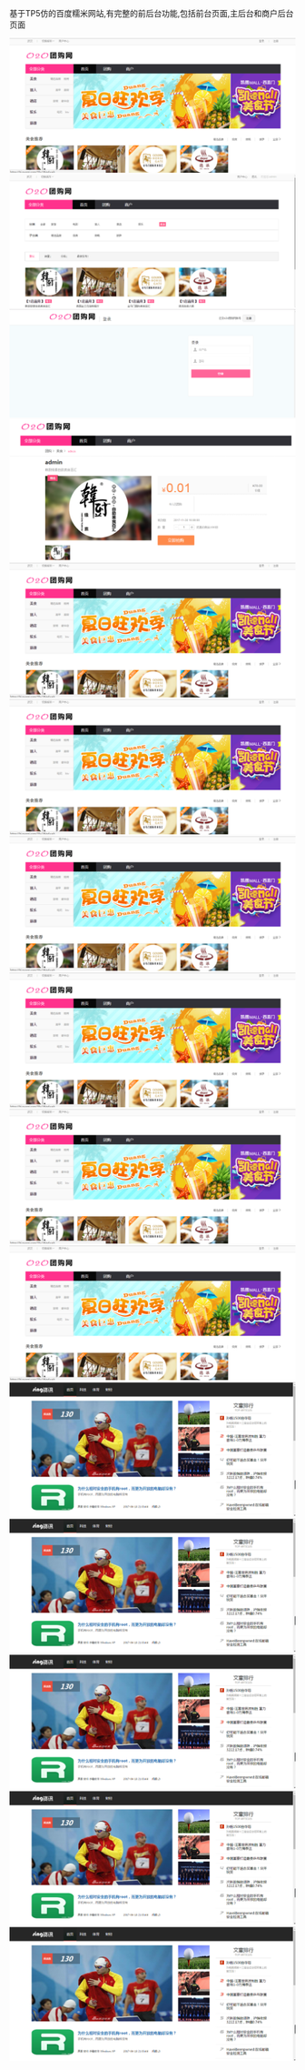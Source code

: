 基于TP5仿的百度糯米网站,有完整的前后台功能,包括前台页面,主后台和商户后台页面

![](https://github.com/lovedly/php/blob/master/tp5/TP5%E4%BB%BF%E7%99%BE%E5%BA%A6%E7%B3%AF%E7%B1%B3/images/%E9%A6%96%E9%A1%B5.png "首页")
![](https://github.com/lovedly/php/blob/master/tp5/TP5%E4%BB%BF%E7%99%BE%E5%BA%A6%E7%B3%AF%E7%B1%B3/images/%E5%88%97%E8%A1%A8%E9%A1%B5.png "列表页")
![](https://github.com/lovedly/php/blob/master/tp5/TP5%E4%BB%BF%E7%99%BE%E5%BA%A6%E7%B3%AF%E7%B1%B3/images/%E7%99%BB%E9%99%86%E9%A1%B5.png "登陆页")
![](https://github.com/lovedly/php/blob/master/tp5/TP5%E4%BB%BF%E7%99%BE%E5%BA%A6%E7%B3%AF%E7%B1%B3/images/%E8%AF%A6%E6%83%85%E9%A1%B5.png "详情页")
![](https://github.com/lovedly/php/blob/master/tp5/TP5%E4%BB%BF%E7%99%BE%E5%BA%A6%E7%B3%AF%E7%B1%B3/images/%E9%A6%96%E9%A1%B5.png "首页")
![](https://github.com/lovedly/php/blob/master/tp5/TP5%E4%BB%BF%E7%99%BE%E5%BA%A6%E7%B3%AF%E7%B1%B3/images/%E9%A6%96%E9%A1%B5.png "首页")
![](https://github.com/lovedly/php/blob/master/tp5/TP5%E4%BB%BF%E7%99%BE%E5%BA%A6%E7%B3%AF%E7%B1%B3/images/%E9%A6%96%E9%A1%B5.png "首页")
![](https://github.com/lovedly/php/blob/master/tp5/TP5%E4%BB%BF%E7%99%BE%E5%BA%A6%E7%B3%AF%E7%B1%B3/images/%E9%A6%96%E9%A1%B5.png "首页")
![](https://github.com/lovedly/php/blob/master/tp5/TP5%E4%BB%BF%E7%99%BE%E5%BA%A6%E7%B3%AF%E7%B1%B3/images/%E9%A6%96%E9%A1%B5.png "首页")
![](https://github.com/lovedly/php/blob/master/tp5/TP5%E4%BB%BF%E7%99%BE%E5%BA%A6%E7%B3%AF%E7%B1%B3/images/%E9%A6%96%E9%A1%B5.png "首页")
![](https://github.com/lovedly/php/blob/master/tp3/images/index.png "首页")
![](https://github.com/lovedly/php/blob/master/tp3/images/index.png "首页")
![](https://github.com/lovedly/php/blob/master/tp3/images/index.png "首页")
![](https://github.com/lovedly/php/blob/master/tp3/images/index.png "首页")
![](https://github.com/lovedly/php/blob/master/tp3/images/index.png "首页")
